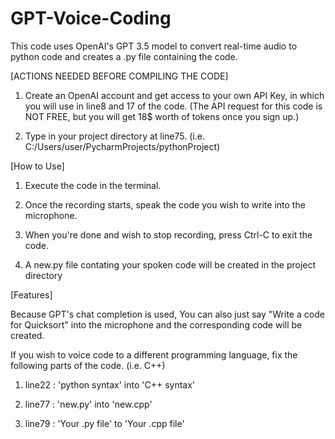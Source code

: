 # GPT-Voice-Coding
This code uses OpenAI's GPT 3.5 model to convert real-time audio to python code and creates a .py file containing the code.


[ACTIONS NEEDED BEFORE COMPILING THE CODE]

1. Create an OpenAI account and get access to your own API Key, in which you will use in line8 and 17 of the code. (The API request for this code is NOT FREE, but you will get 18$ worth of tokens once you sign up.)

2. Type in your project directory at line75. (i.e. C:/Users/user/PycharmProjects/pythonProject)


[How to Use]

1. Execute the code in the terminal.

2. Once the recording starts, speak the code you wish to write into the microphone.

3. When you're done and wish to stop recording, press Ctrl-C to exit the code.

4. A new.py file contating your spoken code will be created in the project directory


[Features]

Because GPT's chat completion is used, You can also just say "Write a code for Quicksort" into the microphone and the corresponding code will be created.

If you wish to voice code to a different programming language, fix the following parts of the code. (i.e. C++)

1. line22 : 'python syntax' into 'C++ syntax'

2. line77 : 'new.py' into 'new.cpp'

3. line79 : 'Your .py file' to 'Your .cpp file'
